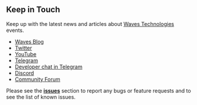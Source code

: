## Keep in Touch

Keep up with the latest news and articles about [Waves Technologies](https://waves.tech) events.

* [Waves Blog](https://medium.com/wavesprotocol)
* [Twitter](https://twitter.com/wavesprotocol)
* [YouTube](https://www.youtube.com/channel/UCYDQN4Fo4rGnOZ22L5plNIw)
* [Telegram](https://t.me/wavesnews)
* [Developer chat in Telegram](https://t.me/waves_ride_dapps_dev)
* [Discord](https://discord.gg/cnFmDyA)
* [Community Forum](https://forum.wavesplatform.com/)

Please see the [**issues**](https://github.com/wavesplatform/docs.wavesplatform/issues) section to report any bugs or feature requests and to see the list of known issues.
